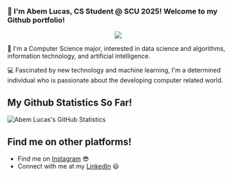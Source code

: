 ### 👋 I'm Abem Lucas, CS Student @ SCU 2025! Welcome to my Github portfolio!

<p align="center">
<img src="https://user-images.githubusercontent.com/76049212/132263080-cc5a891f-20f2-4861-bad1-04b181d3b3b0.jpg"/>
</p>

<!--
**abemlucas/abemlucas** is a ✨ _special_ ✨ repository because its `README.md` (this file) appears on your GitHub profile.

Here are some ideas to get you started:

- 🔭 I’m currently working on ...
- 🌱 I’m currently learning ...
- 👯 I’m looking to collaborate on ...
- 🤔 I’m looking for help with ...
- 💬 Ask me about ...
- 📫 How to reach me: ...
- 😄 Pronouns: ...
- ⚡ Fun fact: ...
  -->

🔭 I'm a Computer Science major, interested in data science and algorithms, information technology, and artificial intelligence.

💻 Fascinated by new technology and machine learning, I'm a determined individual who is passionate about the developing computer related world.

## My Github Statistics So Far!

![Abem Lucas's GitHub Statistics](https://github-readme-stats.vercel.app/api?username=abemlucas&show_icons=true)

## Find me on other platforms!

- Find me on [Instagram](https://www.instagram.com/abem_lucas/) 😎
- Connect with me at my [LinkedIn](https://www.linkedin.com/in/abem-lucas-592592219/) 😃
